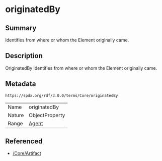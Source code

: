 <!-- Automatically generated by spec-parser v2.3.0 on 2024-07-29T18:25:30.305944+00:00 -->
<!-- SPDX-License-Identifier: Community-Spec-1.0 -->

# originatedBy

## Summary

Identifies from where or whom the Element originally came.


## Description

OriginatedBy identifies from where or whom the Element originally came.


## Metadata

`https://spdx.org/rdf/3.0.0/terms/Core/originatedBy`


| | |
|---|---|
| Name | originatedBy |
| Nature | ObjectProperty |
| Range | [Agent](../Classes/Agent.md) |




## Referenced

- [/Core/Artifact](../../Core/Classes/Artifact.md)

